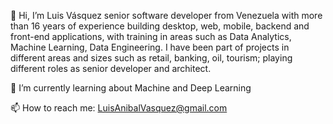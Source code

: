 👋 Hi, I’m Luis Vásquez senior software developer from Venezuela with more than 16 years of experience building desktop, web, mobile, backend and front-end applications, 
with training in areas such as Data Analytics, Machine Learning, Data Engineering. 
I have been part of projects in different areas and sizes such as retail, banking, oil, tourism; playing different roles as senior developer and architect.


🌱 I’m currently learning about Machine and Deep Learning

📫 How to reach me: LuisAnibalVasquez@gmail.com

<!---
LuisAnibalVasquez/LuisAnibalVasquez is a ✨ special ✨ repository because its `README.md` (this file) appears on your GitHub profile.
You can click the Preview link to take a look at your changes.
--->
